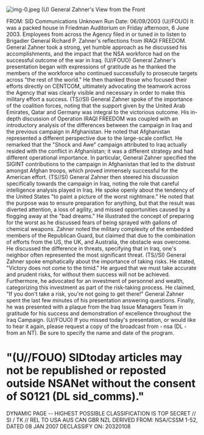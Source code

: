 ![img-0.jpeg](img-0.jpeg)
(U) General Zahner's View from the Front

FROM: SID Communications
Unknown
Run Date: 06/09/2003
(U//FOUO) It was a packed house in Friedman Auditorium on Friday afternoon, 6 June 2003. Employees from across the Agency filed in or tuned in to listen to Brigadier General Richard P. Zahner's reflections from IRAQI FREEDOM. General Zahner took a strong, yet humble approach as he discussed his accomplishments, and the impact that the NSA workforce had on the successful outcome of the war in Iraq.
(U//FOUO) General Zahner's presentation began with expressions of gratitude as he thanked the members of the workforce who continued successfully to prosecute targets across "the rest of the world." He then thanked those who focused their efforts directly on CENTCOM, ultimately advocating the teamwork across the Agency that was clearly visible and necessary in order to make this military effort a success.
(TS//SI) General Zahner spoke of the importance of the coalition forces, noting that the support given by the United Arab Emirates, Qatar and Germany was integral to the victorious outcome. His in-depth discussion of Operation IRAQI FREEDOM was coupled with an introductory analysis of the differences between the campaign in Iraq and the previous campaign in Afghanistan. He noted that Afghanistan represented a different perspective due to the large-scale conflict. He remarked that the "Shock and Awe" campaign attributed to Iraq actually resided with the conflict in Afghanistan; it was a different strategy and had different operational importance. In particular, General Zahner specified the SIGINT contributions to the campaign in Afghanistan that led to the distrust amongst Afghan troops, which proved immensely successful for the American effort.
(TS//SI) General Zahner then steered his discussion specifically towards the campaign in Iraq, noting the role that careful intelligence analysis played in Iraq. He spoke openly about the tendency of the United States "to paint a picture of the worst nightmare." He noted that the purpose was to ensure preparation for anything, but that the result was diverted attention, a loss of agility, and missed opportunities caused by a flogging away at the "bad dreams." He illustrated the concept of preparing for the worst as he discussed fears of being sprayed with gallons of chemical weapons. Zahner noted the military complexity of the embedded members of the Republican Guard, but claimed that due to the combination of efforts from the US, the UK, and Australia, the obstacle was overcome. He discussed the difference in threats, specifying that in Iraq, one's neighbor often represented the most significant threat.
(TS//SI) General Zahner spoke emphatically about the importance of taking risks. He stated, "Victory does not come to the timid." He argued that we must take accurate and prudent risks, for without them success will not be achieved. Furthermore, he advocated for an investment of personnel and wealth, categorizing this investment as part of the risk-taking process. He claimed, "If you don't take a risk, you're not going to get there!" General Zahner spent the last few minutes of his presentation answering questions. Finally, he was presented with a plaque from the Iraq Issue Managers Team in gratitude for his success and demonstration of excellence throughout the Iraq Campaign.
(U//FOUO) If you missed today's presentation, or would like to hear it again, please request a copy of the broadcast from $\square$ nsa (DL $\square$ from an NT). Be sure to specify the name and date of the program.

# "(U//FOUO) SIDtoday articles may not be republished or reposted outside NSANet without the consent of S0121 (DL sid_comms)."
DYNAMIC PAGE -- HIGHEST POSSIBLE CLASSIFICATION IS TOP SECRET // SI / TK // REL TO USA AUS CAN GBR NZL
DERIVED FROM: NSA/CSSM 1-52, DATED 08 JAN 2007 DECLASSIFY ON: 20320108
